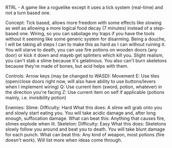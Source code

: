 RTRL - A game like a roguelike except it uses a tick system (real-time) and not a turn based one.

Concept:
  Tick based, allows more freedom with some effects like slowing as well as allowing a more logical food decay (7 minutes) instead of a step-based one.
  Wiring, so you can sabotage my traps if you have the tools without it seeming like some generic system for disarming.
  Being a douche, I will be taking all steps I can to make this as hard as I can without ruining it. You will starve to death, you can use fire potions on wooden doors (any door) or kick it down and mayeb get splinters which kill you.
  Slight realism, you can't stab a slime because it's gelatinous. You also can't burn skeletons because they're made of bones, but acid helps with them.

Controls:
  Arrow keys (may be changed to WASD): Movement
  E: Use tiles (open/close doors right now, will also have ability to use buttons/levers when I implement wiring)
  Q: Use current item (sword, potion, whatever) in the direction you're facing
  Z: Use current item on self if applicable (potions mainly, i.e. invisibility potion)

Enemies:
  Slime:
    Difficulty: Hard
    What this does: A slime will grab onto you and slowly start eating you. You will take acidic damage and, after long enough, suffocation damage.
    What can beat this: Anything that causes fire, slimes explode when lit.
  Skeleton:
    Difficulty: Easy
    What this does: Skeletons slowly follow you around and beat you to death. You will take blunt damage for each punch.
    What can beat this: Any kind of weapon, most potions (fire doesn't work).
  Will list more when ideas come through.

